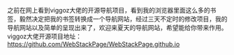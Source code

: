 之前在网上看到viggoz大佬的开源导航项目，看到我的浏览器里面这么多的书签，毅然决定把我的书签转换成一个导航网站，经过三天不定时的修改项目，我的导航网站以及简单的呈现出来了，欢迎来夏天的导航网站，希望能给你带来作用。
viggoz大佬开源项目地址：https://github.com/WebStackPage/WebStackPage.github.io